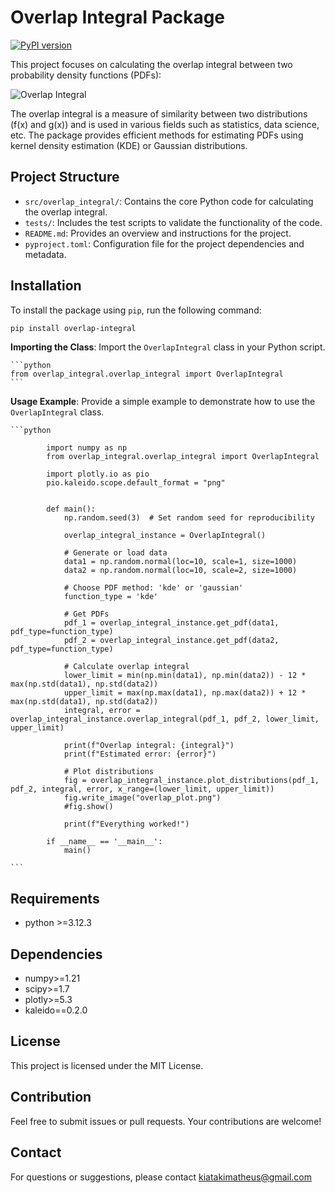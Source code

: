 # Overlap Integral Package

[![PyPI version](https://img.shields.io/pypi/v/overlap-integral)](https://pypi.org/project/overlap-integral/)

This project focuses on calculating the overlap integral between two probability density functions (PDFs):

![Overlap Integral](https://latex.codecogs.com/svg.image?\theta=\int_{a}^{b}min[f(x),g(x)]dx)

The overlap integral is a measure of similarity between two distributions (f(x) and g(x)) and is used in various fields such as statistics, data science, etc. The package provides efficient methods for estimating PDFs using kernel density estimation (KDE) or Gaussian distributions.

## Project Structure

- `src/overlap_integral/`: Contains the core Python code for calculating the overlap integral.
- `tests/`: Includes the test scripts to validate the functionality of the code.
- `README.md`: Provides an overview and instructions for the project.
- `pyproject.toml`: Configuration file for the project dependencies and metadata.


## Installation

To install the package using `pip`, run the following command:

```bash
pip install overlap-integral
```

**Importing the Class**: Import the `OverlapIntegral` class in your Python script.

    ```python
    from overlap_integral.overlap_integral import OverlapIntegral
    ```

**Usage Example**: Provide a simple example to demonstrate how to use the `OverlapIntegral` class.

    ```python
               
            import numpy as np
            from overlap_integral.overlap_integral import OverlapIntegral

            import plotly.io as pio
            pio.kaleido.scope.default_format = "png"


            def main():
                np.random.seed(3)  # Set random seed for reproducibility

                overlap_integral_instance = OverlapIntegral()

                # Generate or load data
                data1 = np.random.normal(loc=10, scale=1, size=1000)
                data2 = np.random.normal(loc=10, scale=2, size=1000)

                # Choose PDF method: 'kde' or 'gaussian'
                function_type = 'kde'

                # Get PDFs
                pdf_1 = overlap_integral_instance.get_pdf(data1, pdf_type=function_type)
                pdf_2 = overlap_integral_instance.get_pdf(data2, pdf_type=function_type)

                # Calculate overlap integral
                lower_limit = min(np.min(data1), np.min(data2)) - 12 * max(np.std(data1), np.std(data2))
                upper_limit = max(np.max(data1), np.max(data2)) + 12 * max(np.std(data1), np.std(data2))
                integral, error = overlap_integral_instance.overlap_integral(pdf_1, pdf_2, lower_limit, upper_limit)

                print(f"Overlap integral: {integral}")
                print(f"Estimated error: {error}")

                # Plot distributions
                fig = overlap_integral_instance.plot_distributions(pdf_1, pdf_2, integral, error, x_range=(lower_limit, upper_limit))
                fig.write_image("overlap_plot.png")
                #fig.show()

                print(f"Everything worked!")

            if __name__ == '__main__':
                main()

    ```


## Requirements

- python >=3.12.3

## Dependencies
- numpy>=1.21
- scipy>=1.7
- plotly>=5.3
- kaleido==0.2.0

## License

This project is licensed under the MIT License.

## Contribution 

Feel free to submit issues or pull requests. Your contributions are welcome!

## Contact 

For questions or suggestions, please contact kiatakimatheus@gmail.com